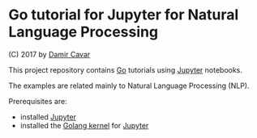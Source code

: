 # Go tutorial for Jupyter for Natural Language Processing

(C) 2017 by [Damir Cavar]

This project repository contains [Go] tutorials using [Jupyter] notebooks.

The examples are related mainly to Natural Language Processing (NLP).

Prerequisites are:

- installed [Jupyter]
- installed the [Golang kernel](http://www.datadan.io/announcing-a-golang-kernel-for-jupyter-notebooks/) for [Jupyter]


[Damir Cavar]: http://damir.cavar.me/ "Damir Cavar homepage"
[Go]: https://golang.org/ "The Go Programming Language"
[Jupyter]: http://jupyter.org/ "Project Jupyter"
